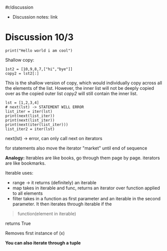 #r/discussion
- Discussion notes: link

# Discussion 10/3
```jupyter
print("Hello world i am cool")
```

Shallow copy:
```jupyter
1st2 = [10,9,8,7,["hi","bye"]]
copy2 = lst2[:]
```
This is the shallow version of copy, which would individually copy across all the elements of the list. However, the inner list will not be deeply copied over as the copied outer list *copy2* will still contain the inner list.

```jupyter
lst = [1,2,3,4]
# next(lst) -> STATEMENT WILL ERROR
list_iter = iter(lst)
print(next(list_iter))
print(next(list_iter))
print(next(iter(list_iter)))
list_iter2 = iter(lst)
```
next(lst) -> error, can only call next on iterators

for statements also move the iterator "market" until end of sequence

**Analogy:**
Iterables are like books, go through them page by page. iterators are like bookmarks.

Iterable uses:
- range -> it returns (definitely) an iterable
- map takes in iterable and func, returns an iterator over function applied to all elements
- filter takes in a function as first parameter and an iterable in the second parameter. It then iterates through iterable if the 

>function(element in iterable)

returns True

Removes first instance of (x)


**You can also iterate through a tuple**